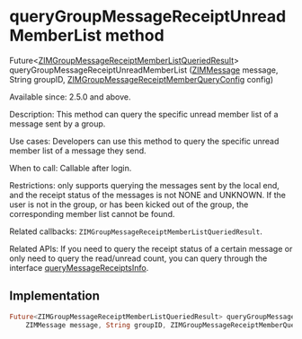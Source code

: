 


# queryGroupMessageReceiptUnreadMemberList method








Future&lt;[ZIMGroupMessageReceiptMemberListQueriedResult](../../zego_uikit_prebuilt_live_audio_room/ZIMGroupMessageReceiptMemberListQueriedResult-class.md)> queryGroupMessageReceiptUnreadMemberList
([ZIMMessage](../../zego_uikit_prebuilt_live_audio_room/ZIMMessage-class.md) message, String groupID, [ZIMGroupMessageReceiptMemberQueryConfig](../../zego_uikit_prebuilt_live_audio_room/ZIMGroupMessageReceiptMemberQueryConfig-class.md) config)





<p>Available since: 2.5.0 and above.</p>
<p>Description: This method can query the specific unread member list of a message sent by a group.</p>
<p>Use cases: Developers can use this method to query the specific unread member list of a message they send.</p>
<p>When to call: Callable after login.</p>
<p>Restrictions: only supports querying the messages sent by the local end, and the receipt status of the messages is not NONE and UNKNOWN. If the user is not in the group, or has been kicked out of the group, the corresponding member list cannot be found.</p>
<p>Related callbacks: <code>ZIMGroupMessageReceiptMemberListQueriedResult</code>.</p>
<p>Related APIs: If you need to query the receipt status of a certain message or only need to query the read/unread count, you can query through the interface <a href="../../zego_uikit_prebuilt_live_audio_room/ZIM/queryMessageReceiptsInfo.md">queryMessageReceiptsInfo</a>.</p>



## Implementation

```dart
Future<ZIMGroupMessageReceiptMemberListQueriedResult> queryGroupMessageReceiptUnreadMemberList (
    ZIMMessage message, String groupID, ZIMGroupMessageReceiptMemberQueryConfig config);
```







